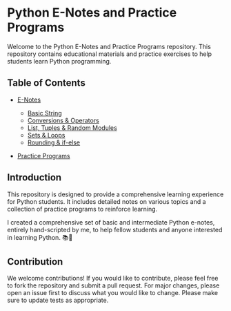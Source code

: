 # Python E-Notes and Practice Programs

Welcome to the Python E-Notes and Practice Programs repository. This repository contains educational materials and practice exercises to help students learn Python programming.

## Table of Contents

- [E-Notes](https://github.com/Saikrishna1504/learn_Python/tree/master/E-Notes)
  - [Basic String](https://github.com/Saikrishna1504/learn_Python/blob/master/E-Notes/print_input_variable.py)
  - [Conversions & Operators](https://github.com/Saikrishna1504/learn_Python/blob/master/E-Notes/conversions_operators.py)
  - [List, Tuples & Random Modules](https://github.com/Saikrishna1504/learn_Python/blob/master/E-Notes/list_random-module_Tuples.py)
  - [Sets & Loops](https://github.com/Saikrishna1504/learn_Python/blob/master/E-Notes/Sets_Loops_Exercies.py)
  - [Rounding & if-else](https://github.com/Saikrishna1504/learn_Python/blob/master/E-Notes/round()_fstring_if-else.py)
    
- [Practice Programs](https://github.com/Saikrishna1504/learn_Python/tree/master/pratice_Programs)

## Introduction

This repository is designed to provide a comprehensive learning experience for Python students. It includes detailed notes on various topics and a collection of practice programs to reinforce learning.

I created a comprehensive set of basic and intermediate Python e-notes, entirely hand-scripted by me, to help fellow students and anyone interested in learning Python. 📚🐍

## Contribution 

We welcome contributions! If you would like to contribute, please feel free to fork the repository and submit a pull request. For major changes, please open an issue first to discuss what you would like to change. Please make sure to update tests as appropriate.
